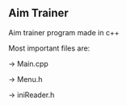 ## Aim Trainer

 Aim trainer program made in c++

 Most important files are:
 
 -> Main.cpp
 
 -> Menu.h
 
 -> iniReader.h
 
